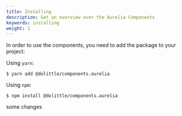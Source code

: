```yaml
---
title: Installing
description: Get an overview over the Aurelia Components
keywords: installing
weight: 1
---
```

In order to use the components, you need to add the package to your project:

Using `yarn`:

```shell
$ yarn add @dolittle/components.aurelia
```

Using `npm`:

```shell
$ npm install @dolittle/components.aurelia
```
some changes

